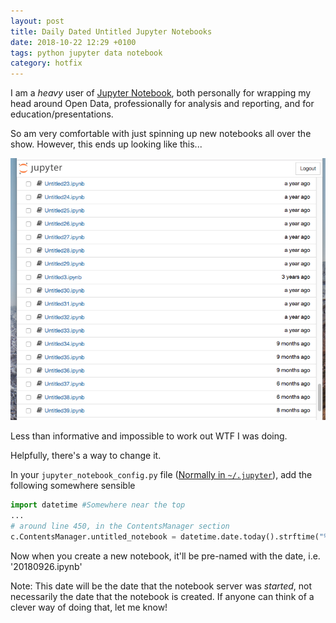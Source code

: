```yaml
---
layout: post
title: Daily Dated Untitled Jupyter Notebooks
date: 2018-10-22 12:29 +0100
tags: python jupyter data notebook
category: hotfix
---
```


I am a *heavy* user of [Jupyter Notebook](http://jupyter.org/), both personally for wrapping my head around Open Data, professionally for analysis and reporting, and for education/presentations.

So am very comfortable with just spinning up new notebooks all over the show. However, this ends up looking like this...

![](/img/untitled_hell.png)

Less than informative and impossible to work out WTF I was doing. 

Helpfully, there's a way to change it. 

In your `jupyter_notebook_config.py` file ([Normally in `~/.jupyter`](https://jupyter-notebook.readthedocs.io/en/stable/config.html)), add the following somewhere sensible

```python
import datetime #Somewhere near the top 
...
# around line 450, in the ContentsManager section
c.ContentsManager.untitled_notebook = datetime.date.today().strftime("%Y%m%d")
```

Now when you create a new notebook, it'll be pre-named with the date, i.e. '20180926.ipynb'

Note: This date will be the date that the notebook server was *started*, not necessarily the date that the notebook is created. If anyone can think of a clever way of doing that, let me know!
